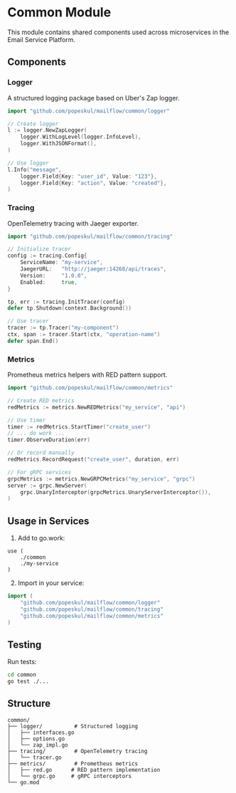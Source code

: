 # Common Module

This module contains shared components used across microservices in the Email Service Platform.

## Components

### Logger
A structured logging package based on Uber's Zap logger.

```go
import "github.com/popeskul/mailflow/common/logger"

// Create logger
l := logger.NewZapLogger(
    logger.WithLogLevel(logger.InfoLevel),
    logger.WithJSONFormat(),
)

// Use logger
l.Info("message", 
    logger.Field{Key: "user_id", Value: "123"},
    logger.Field{Key: "action", Value: "created"},
)
```

### Tracing
OpenTelemetry tracing with Jaeger exporter.

```go
import "github.com/popeskul/mailflow/common/tracing"

// Initialize tracer
config := tracing.Config{
    ServiceName: "my-service",
    JaegerURL:   "http://jaeger:14268/api/traces",
    Version:     "1.0.0",
    Enabled:     true,
}

tp, err := tracing.InitTracer(config)
defer tp.Shutdown(context.Background())

// Use tracer
tracer := tp.Tracer("my-component")
ctx, span := tracer.Start(ctx, "operation-name")
defer span.End()
```

### Metrics
Prometheus metrics helpers with RED pattern support.

```go
import "github.com/popeskul/mailflow/common/metrics"

// Create RED metrics
redMetrics := metrics.NewREDMetrics("my_service", "api")

// Use timer
timer := redMetrics.StartTimer("create_user")
// ... do work ...
timer.ObserveDuration(err)

// Or record manually
redMetrics.RecordRequest("create_user", duration, err)

// For gRPC services
grpcMetrics := metrics.NewGRPCMetrics("my_service", "grpc")
server := grpc.NewServer(
    grpc.UnaryInterceptor(grpcMetrics.UnaryServerInterceptor()),
)
```

## Usage in Services

1. Add to go.work:
```
use (
    ./common
    ./my-service
)
```

2. Import in your service:
```go
import (
    "github.com/popeskul/mailflow/common/logger"
    "github.com/popeskul/mailflow/common/tracing"
    "github.com/popeskul/mailflow/common/metrics"
)
```

## Testing

Run tests:
```bash
cd common
go test ./...
```

## Structure

```
common/
├── logger/          # Structured logging
│   ├── interfaces.go
│   ├── options.go
│   └── zap_impl.go
├── tracing/         # OpenTelemetry tracing
│   └── tracer.go
├── metrics/         # Prometheus metrics
│   ├── red.go      # RED pattern implementation
│   └── grpc.go     # gRPC interceptors
└── go.mod
```
